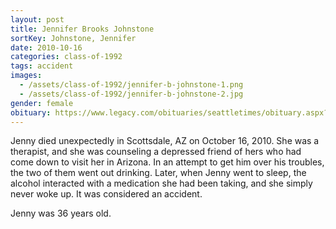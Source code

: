 ```yaml
---
layout: post
title: Jennifer Brooks Johnstone
sortKey: Johnstone, Jennifer
date: 2010-10-16
categories: class-of-1992
tags: accident
images:
  - /assets/class-of-1992/jennifer-b-johnstone-1.png
  - /assets/class-of-1992/jennifer-b-johnstone-2.jpg
gender: female
obituary: https://www.legacy.com/obituaries/seattletimes/obituary.aspx?page=lifestory&pid=146259898&fbclid
---
```

Jenny died unexpectedly in Scottsdale, AZ on October 16, 2010. She was a therapist, and she was counseling a depressed friend of hers who had come down to visit her in Arizona. In an attempt to get him over his troubles, the two of them went out drinking. Later, when Jenny went to sleep, the alcohol interacted with a medication she had been taking, and she simply never woke up. It was considered an accident.

Jenny was 36 years old.